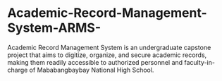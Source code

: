 # Academic-Record-Management-System-ARMS-
Academic Record Management System is an undergraduate capstone project that aims to digitize, organize, and secure academic records, making them readily accessible to authorized personnel and faculty-in-charge of Mababangbaybay National High School.
